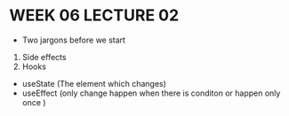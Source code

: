 # WEEK 06 LECTURE 02

- Two jargons before we start

1. Side effects
2. Hooks

- useState (The element which changes)
- useEffect (only change happen when there is conditon or happen only once )
